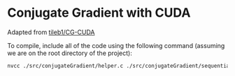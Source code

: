 # Conjugate Gradient with CUDA

Adapted from [tileb1/CG-CUDA](https://github.com/tileb1/CG-CUDA)

To compile, include all of the code using the following command (assuming we are on the root directory of the project):

```bash
nvcc ./src/conjugateGradient/helper.c ./src/conjugateGradient/sequential.c ./src/conjugateGradient/main.cu -o ./out/conjugateGradient.o

```
